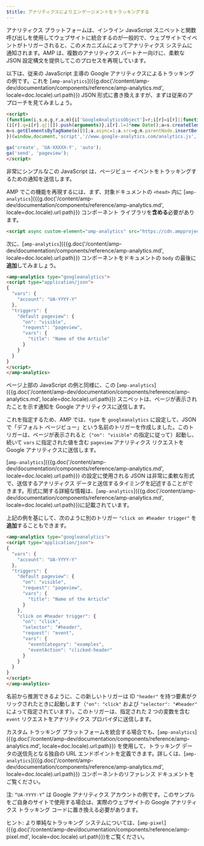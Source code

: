 ```yaml
---
$title: アナリティクスによりエンゲージメントをトラッキングする
---
```


アナリティクス プラットフォームは、インライン JavaScript スニペットと関数呼び出しを使用してウェブサイトに統合するのが一般的で、ウェブサイトでイベントがトリガーされると、このメカニズムによってアナリティクス システムに通知されます。AMP は、複数のアナリティクス パートナー向けに、柔軟な JSON 設定構文を提供してこのプロセスを再現しています。

以下は、従来の JavaScript 主導の Google アナリティクスによるトラッキングの例です。これを [`amp-analytics`]({{g.doc('/content/amp-dev/documentation/components/reference/amp-analytics.md', locale=doc.locale).url.path}}) JSON 形式に書き換えますが、まずは従来のアプローチを見てみましょう。

```html
<script>
(function(i,s,o,g,r,a,m){i['GoogleAnalyticsObject']=r;i[r]=i[r]||function(){
(i[r].q=i[r].q||[]).push(arguments)},i[r].l=1*new Date();a=s.createElement(o),
m=s.getElementsByTagName(o)[0];a.async=1;a.src=g;m.parentNode.insertBefore(a,m)
})(window,document,'script','//www.google-analytics.com/analytics.js','ga');

ga('create', 'UA-XXXXX-Y', 'auto');
ga('send', 'pageview');
</script>
```

非常にシンプルなこの JavaScript は、ページビュー イベントをトラッキングするための通知を送信します。

AMP でこの機能を再現するには、まず、対象ドキュメントの `<head>` 内に [`amp-analytics`]({{g.doc('/content/amp-dev/documentation/components/reference/amp-analytics.md', locale=doc.locale).url.path}}) コンポーネント ライブラリを**含める**必要があります。

```html
<script async custom-element="amp-analytics" src="https://cdn.ampproject.org/v0/amp-analytics-0.1.js"></script>
```

次に、[`amp-analytics`]({{g.doc('/content/amp-dev/documentation/components/reference/amp-analytics.md', locale=doc.locale).url.path}}) コンポーネントをドキュメントの `body` の最後に**追加**してみましょう。

```html
<amp-analytics type="googleanalytics">
<script type="application/json">
{
  "vars": {
    "account": "UA-YYYY-Y"
  },
  "triggers": {
    "default pageview": {
      "on": "visible",
      "request": "pageview",
      "vars": {
        "title": "Name of the Article"
      }
    }
  }
}
</script>
</amp-analytics>
```

ページ上部の JavaScript の例と同様に、この [`amp-analytics`]({{g.doc('/content/amp-dev/documentation/components/reference/amp-analytics.md', locale=doc.locale).url.path}}) スニペットは、ページが表示されたことを示す通知を Google アナリティクスに送信します。

これを指定するため、AMP では、`type` を `googleanalytics` に設定して、JSON で「デフォルト ページビュー」という名前のトリガーを作成しました。このトリガーは、ページが表示されると（`"on": "visible"` の指定に従って）起動し、続いて `vars` に指定された値を含む `pageview` アナリティクス リクエストを Google アナリティクスに送信します。

[`amp-analytics`]({{g.doc('/content/amp-dev/documentation/components/reference/amp-analytics.md', locale=doc.locale).url.path}}) の設定に使用される JSON は非常に柔軟な形式で、送信するアナリティクス データと送信するタイミングを記述することができます。形式に関する詳細な情報は、[`amp-analytics`]({{g.doc('/content/amp-dev/documentation/components/reference/amp-analytics.md', locale=doc.locale).url.path}})に記載されています。

上記の例を基にして、次のように別のトリガー `"click on #header trigger"` を**追加**することもできます。

```html
<amp-analytics type="googleanalytics">
<script type="application/json">
{
  "vars": {
    "account": "UA-YYYY-Y"
  },
  "triggers": {
    "default pageview": {
      "on": "visible",
      "request": "pageview",
      "vars": {
        "title": "Name of the Article"
      }
    },
    "click on #header trigger": {
      "on": "click",
      "selector": "#header",
      "request": "event",
      "vars": {
        "eventCategory": "examples",
        "eventAction": "clicked-header"
      }
    }
  }
}
</script>
</amp-analytics>
```

名前から推測できるように、この新しいトリガーは ID `"header"` を持つ要素がクリックされたときに起動します（`"on": "click"` および `"selector": "#header"` によって指定されています）。このトリガーは、指定された 2 つの変数を含む `event` リクエストをアナリティクス プロバイダに送信します。

カスタム トラッキング プラットフォームを統合する場合でも、[`amp-analytics`]({{g.doc('/content/amp-dev/documentation/components/reference/amp-analytics.md', locale=doc.locale).url.path}}) を使用して、トラッキング データの送信先となる独自の URL エンドポイントを定義できます。詳しくは、[`amp-analytics`]({{g.doc('/content/amp-dev/documentation/components/reference/amp-analytics.md', locale=doc.locale).url.path}}) コンポーネントのリファレンス ドキュメントをご覧ください。

注: `“UA-YYYY-Y”` は Google アナリティクス アカウントの例です。このサンプルをご自身のサイトで使用する場合は、実際のウェブサイトの Google アナリティクス トラッキング コードに置き換える必要があります。

ヒント: より単純なトラッキング システムについては、[`amp-pixel`]({{g.doc('/content/amp-dev/documentation/components/reference/amp-pixel.md', locale=doc.locale).url.path}})をご覧ください。
